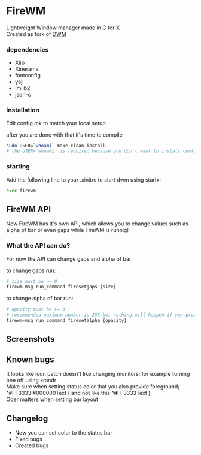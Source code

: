 # FireWM
Lightweight Window manager made in C for X <br>
Created as fork of [DWM](https://dwm.suckless.org/)

### dependencies
* Xlib
* Xinerama
* fontconfig
* yajl
* Imlib2
* json-c

### installation
Edit config.mk to match your local setup

after you are done with that
it's time to compile

```sh
sudo USER=`whoami` make clean install
# the USER=`whoami` is required because you don't want to install configuration file into root's home directory
```

### starting

Add the following line to your .xinitrc to start dwm using startx:

```sh
exec firewm
```

## FireWM API
Now FireWM has it's own API, which allows you to change values such as alpha of bar or even gaps while FireWM is runnig!

### What the API can do?
For now the API can change gaps and alpha of bar

to change gaps run:
```sh
# size must be >= 0
firewm-msg run_command firesetgaps {size}
```

to change alpha of bar run:
```sh
# opacity must be >= 0
# recommended maximum number is 255 but nothing will happen if you provide higher number
firewm-msg run_command firesetalpha {opacity}
```

## Screenshots

## Known bugs
It looks like icon patch doesn't like changing monitors; for example turning one off using xrandr <br>
Make sure when setting status color that you also provide foreground; ^#FF3333:#000000Text ( and not like this ^#FF3333Text ) <br>
Oder matters when setting bar layout

## Changelog
* Now you can set color to the status bar
* Fixed bugs
* Created bugs

